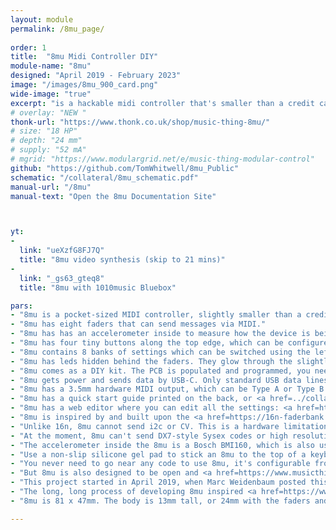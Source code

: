 ```yaml
---
layout: module
permalink: /8mu_page/
 
order: 1
title:  "8mu Midi Controller DIY"
module-name: "8mu"
designed: "April 2019 - February 2023" 
image: "/images/8mu_900_card.png"
wide-image: "true" 
excerpt: "is a hackable midi controller that's smaller than a credit card" 
# overlay: "NEW "
thonk-url: "https://www.thonk.co.uk/shop/music-thing-8mu/" 
# size: "18 HP"
# depth: "24 mm"
# supply: "52 mA"
# mgrid: "https://www.modulargrid.net/e/music-thing-modular-control"
github: "https://github.com/TomWhitwell/8mu_Public"
schematic: "/collateral/8mu_schematic.pdf"
manual-url: "/8mu"
manual-text: "Open the 8mu Documentation Site"



yt:
- 
  link: "ueXzfG8FJ7Q"
  title: "8mu video synthesis (skip to 21 mins)"
- 
  link: "_gs63_gteq8"
  title: "8mu with 1010music Bluebox"

pars:
- "8mu is a pocket-sized MIDI controller, slightly smaller than a credit card."
- "8mu has eight faders that can send messages via MIDI."
- "8mu has has an accelerometer inside to measure how the device is being held. This creates eight more control signals, mapped to gestures like \"lift the front\" or \"turn me over\""
- "8mu has four tiny buttons along the top edge, which can be configured to send MIDI notes (like a keyboard) or controllers"
- "8mu contains 8 banks of settings which can be switched using the left and right buttons" 
- "8mu has leds hidden behind the faders. They glow through the slightly translucent fader track to indicate MIDI being sent from that fader, and which bank is being selected."
- "8mu comes as a DIY kit. The PCB is populated and programmed, you need to solder on the faders and assemble the whole thing." 
- "8mu gets power and sends data by USB-C. Only standard USB data lines are used, so it should work on any USB computer with an adaptor." 
- "8mu has a 3.5mm hardware MIDI output, which can be Type A or Type B. Change between A and B in the <a href=https://www.musicthing.co.uk/8mu#the-editor>editor</a>, click Edit Config and the settings tab will appear."
- "8mu has a quick start guide printed on the back, or <a href=../collateral/8mu_quickstart.pdf>here's a quickstart PDF</a>"
- "8mu has a web editor where you can edit all the settings: <a href=https://tomwhitwell.github.io/Smith-Kakehashi>Launch the 8mu Editor</a>. It's magic (thanks, <a href=https://tomarmitage.com/>Tom</a>!). The browser (Chrome) talks to the 8mu via old-fashioned sysex messages."
- "8mu is inspired by and built upon the <a href=https://16n-faderbank.github.io/>16n project</a>. While the hardware is completely different, large chunks of the firmware and much of the web editor are from 16n. The hardware is evolved from Adafruit designs like the <a href=https://www.adafruit.com/product/3727>ItsyBitsy</a>."
- "Unlike 16n, 8mu cannot send i2c or CV. This is a hardware limitation due to the physical size - there's no room for any more 3.5mm sockets." 
- "At the moment, 8mu can't send DX7-style Sysex codes or high resolution NRPN messages. These are software limitations that could be resolved by a code contribution or an alt firmware." 
- "The accelerometer inside the 8mu is a Bosch BMI160, which is also used in <a href=https://dartslab.jpl.nasa.gov/References/pdf/2019-mars-heli.pdf>NASA's Ingenuity Mars Helicopter</a>."
- "Use a non-slip silicone gel pad to stick an 8mu to the top of a keyboard or Nord Micro Modular or whatever." 
- "You never need to go near any code to use 8mu, it's configurable from the web editor, and easy to update with drag-and-drop files." 
- "But 8mu is also designed to be open and <a href=https://www.musicthing.co.uk/8mu#hacker-s-guide>hackable</a>. It can be re-programmed in Arduino or Circuit Python code, and makes a good platform for experimenting with algorithmic music generation. You could probably add OSC control, and can even output (loud and gnarly) audio from the 3.5mm MIDI port."
- "This project started in April 2019, when Marc Weidenbaum posted this message: <i>This is my occasional \"Isn't there some sorta readily available very small MIDI controller, like the size of a cellphone, with a couple buttons, a couple faders, a couple knobs?\" post.</i>, then mentioned the <a href=https://www.switch-science.com/products/2394/>k4b4 mk2</a> as an example tiny DIY kit. I made a <a href=https://disquiet.com/2020/04/05/have-midi-will-travel/>little MIDI controller</a> for him, but for myself, I really wanted something smaller and thinner. Over the next few years, a simple board with 8 faders sprouted buttons round the edges, an accelerometer, LEDs shining through the faders and a neat web editor. That, and the global chip shortage, is why it took so long."
- "The long, long process of developing 8mu inspired <a href=https://www.musicthing.co.uk/Control/>Control</a>, and looking at <a href=https://medium.com/music-thing-modular-notes/make-knob-twiddling-great-again-47065a346c2>Human-Sized Musical Interfaces</a> and The Cult of Big Knobs."
- "8mu is 81 x 47mm. The body is 13mm tall, or 24mm with the faders and fader caps. It weighs 65g. So it's smaller than a credit card, but not thinner." 

---
```


